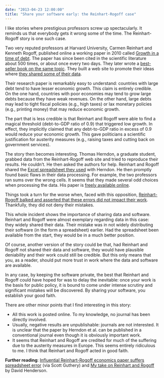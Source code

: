 ```yaml
---
date: "2013-04-23 12:00:00"
title: "Share your software early: the Reinhart-Rogoff case"
---
```




I like stories where prestigious professors screw up spectacularly. It reminds us that everybody gets it wrong some of the time. The Reinhart-Rogoff story is one such case.

Two very reputed professors at Harvard University, Carmen Reinhart and Kenneth Rogoff, published online a working paper in 2010 called [Growth in a time of debt](http://www.nber.org/papers/w15639). The paper has since been cited in the scientific literature about 500 times, or about once every two days. They later wrote a [best-seller book on the same topic](https://www.amazon.com/This-Time-Different-Centuries-Financial/dp/0691152640/). They built a web site to promote their ideas where [they shared some of their data](http://www.reinhartandrogoff.com/data/browse-by-topic/topics/9/).

Their research paper is remarkably easy to understand: countries with large debt tend to have lesser economic growth. This claim is entirely credible. On the one hand, countries with poor economies may tend to grow large debts because they have weak revenues. On the other hand, large debts may lead to tight fiscal policies (e.g., high taxes) or lax monetary policies (e.g., printing money) that may reduce economic growth.

The part that is less credible is that Reinhart and Rogoff were able to find a magical threshold (debt-to-GDP ratio of 0.9) that triggered low growth. In effect, they implicitly claimed that any debt-to-GDP ratio in excess of 0.9 would reduce your economic growth. This gave politicians a scientific justification for austerity measures (e.g., raising taxes and cutting back on government services).

The story then becomes interesting. Thomas Herndon, a graduate student, grabbed data from the Reinhart-Rogoff web site and tried to reproduce their results. He couldn&rsquo;t. He then asked the authors for help. Reinhart and Rogoff shared the [Excel spreadsheet they used](http://www.peri.umass.edu/fileadmin/pdf/working_papers/working_papers_301-350/HAP-RR-GITD-code.zip) with Herndon. He then promptly found basic flaws in their data processing. For example, the two professors ran sums over the wrong cells. It seems that they made several odd choices when processing the data. His paper is [freely available online](http://www.peri.umass.edu/236/hash/31e2ff374b6377b2ddec04deaa6388b1/publication/566/).

Things took a turn for the worse when, faced with this opposition, [Reinhart-Rogoff balked and asserted that these errors did not impact their work](https://myaccount.nytimes.com/auth/login?URI=http%3A%2F%2Fkrugman.blogs.nytimes.com%2F2013%2F04%2F16%2Freinhart-rogoff-continued%2F%3F_r%3D5&amp;REFUSE_COOKIE_ERROR=SHOW_ERROR). Thankfully, they did not deny their mistakes.

This whole incident shows the importance of sharing data and software. Reinhart and Rogoff were almost exemplary regarding data in this case: they widely shared their data. Their mistake was in not widely distributing their software (in the form a spreadsheet) earlier. Had the spreadsheet been available from the start, they would be in a much better position.

Of course, another version of the story could be that, had Reinhart and Rogoff not shared their data and software, they would have plausible deniability and their work could still be credible. But this only means that you, as a reader, should put more trust in work where the data and software are available.

In any case, by keeping the software private, the best that Reinhart and Rogoff could have hoped for was to delay the inevitable: once your work is the basis for public policy, it is bound to come under intense scrutiny and significant mistakes will be discovered. By sharing your software, you establish your good faith.

There are other minor points that I find interesting in this story:

- All this work is posted online. To my knowledge, no journal has been directly involved.
- Usually, negative results are unpublishable: journals are not interested. It is unclear that the paper by Herndon et al. can be published in a conventional journal even though it is obviously important work. 
- It seems that Reinhart and Rogoff are credited for much of the suffering due to the austerity measures in Europe. This seems entirely ridiculous to me. I think that Reinhart and Rogoff acted in good faith.


__Further reading__: [Influential Reinhart-Rogoff economics paper suffers spreadsheet error](http://retractionwatch.com/2013/04/18/influential-reinhart-rogoff-economics-paper-suffers-database-error/) (via Scott Guthery) and [My take on Reinhart and Rogoff](http://econlog.econlib.org/archives/2013/05/my_take_on_rein.html) by David Henderson.

